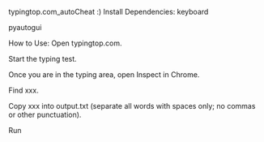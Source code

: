 typingtop.com_autoCheat :)
Install Dependencies:
keyboard

pyautogui

How to Use:
Open typingtop.com.

Start the typing test.

Once you are in the typing area, open Inspect in Chrome.

Find <span wordnr="1" class="">xxx</span>.

Copy xxx into output.txt (separate all words with spaces only; no commas or other punctuation).

Run 

